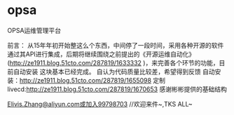 opsa
===

OPSA运维管理平台

前言：
从15年年初开始整这么个东西，中间停了一段时间，采用各种开源的软件通过其API进行集成，后期将继续围绕之前提出的《开源运维自动化》(http://ze1911.blog.51cto.com/287819/1633332 )，来完善各个环节的功能，目前自动安装 这块基本已经完成。
 自认为代码质量比较差，希望得到反馈
  自动安装：http://ze1911.blog.51cto.com/287819/1655098
  定制livecd:http://ze1911.blog.51cto.com/287819/1670653
        感谢彬彬提供的基础结构

  Elivis.Zhang@aliyun.com或加入99798703   //欢迎来件~,TKS ALL~

